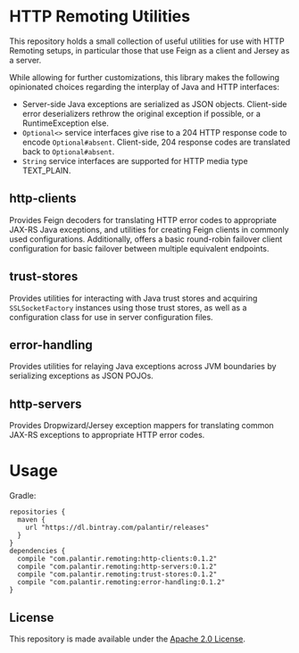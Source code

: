 HTTP Remoting Utilities
=======================
This repository holds a small collection of useful utilities for use with HTTP Remoting setups,
in particular those that use Feign as a client and Jersey as a server.

While allowing for further customizations, this library makes the following opinionated choices
regarding the interplay of Java and HTTP interfaces:
- Server-side Java exceptions are serialized as JSON objects. Client-side error deserializers
  rethrow the original exception if possible, or a RuntimeException else.
- `Optional<>` service interfaces give rise to a 204 HTTP response code to encode `Optional#absent`.
  Client-side, 204 response codes are translated back to `Optional#absent`.
- `String` service interfaces are supported for HTTP media type TEXT_PLAIN.

http-clients
--------------
Provides Feign decoders for translating HTTP error codes to appropriate JAX-RS Java exceptions,
and utilities for creating Feign clients in commonly used configurations. Additionally,
offers a basic round-robin failover client configuration for basic failover between multiple
equivalent endpoints.

trust-stores
------------
Provides utilities for interacting with Java trust stores and acquiring `SSLSocketFactory`
instances using those trust stores, as well as a configuration class for use in server
configuration files.

error-handling
--------------
Provides utilities for relaying Java exceptions across JVM boundaries by serializing exceptions
as JSON POJOs.

http-servers
------------
Provides Dropwizard/Jersey exception mappers for translating common JAX-RS exceptions to
appropriate HTTP error codes.

Usage
=====


Gradle:

    repositories {
      maven {
        url "https://dl.bintray.com/palantir/releases"
      }
    } 
    dependencies {
      compile "com.palantir.remoting:http-clients:0.1.2"
      compile "com.palantir.remoting:http-servers:0.1.2"
      compile "com.palantir.remoting:trust-stores:0.1.2"
      compile "com.palantir.remoting:error-handling:0.1.2"
    }


License
-------
This repository is made available under the [Apache 2.0 License](http://www.apache.org/licenses/LICENSE-2.0).
